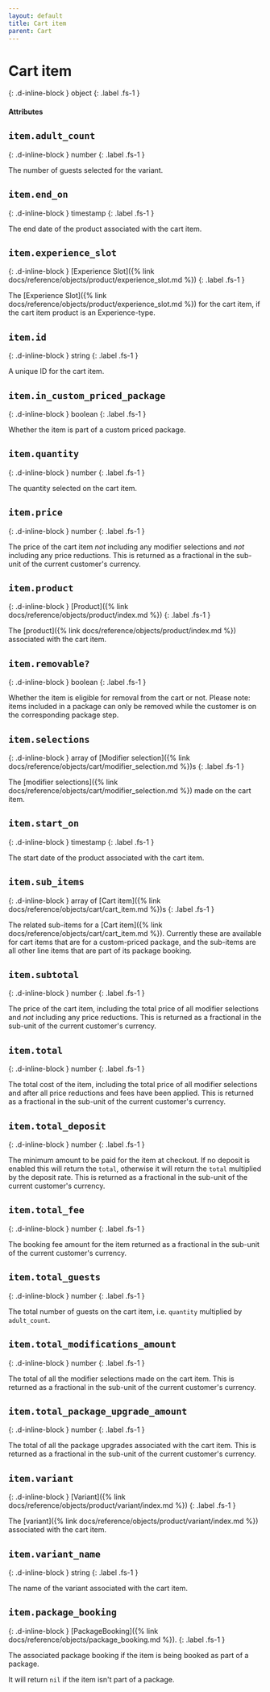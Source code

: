 ```yaml
---
layout: default
title: Cart item
parent: Cart
---
```


# Cart item
{: .d-inline-block }
object
{: .label .fs-1 }

#### Attributes

## `item.adult_count`
{: .d-inline-block }
number
{: .label .fs-1 }

The number of guests selected for the variant.

## `item.end_on`
{: .d-inline-block }
timestamp
{: .label .fs-1 }

The end date of the product associated with the cart item.

## `item.experience_slot`
{: .d-inline-block }
[Experience Slot]({% link docs/reference/objects/product/experience_slot.md %})
{: .label .fs-1 }

The [Experience Slot]({% link docs/reference/objects/product/experience_slot.md
%}) for the cart item, if the cart item product is an Experience-type.

## `item.id`
{: .d-inline-block }
string
{: .label .fs-1 }

A unique ID for the cart item.

## `item.in_custom_priced_package`
{: .d-inline-block }
boolean
{: .label .fs-1 }

Whether the item is part of a custom priced package.

## `item.quantity`
{: .d-inline-block }
number
{: .label .fs-1 }

The quantity selected on the cart item.

## `item.price`
{: .d-inline-block }
number
{: .label .fs-1 }

The price of the cart item _not_ including any modifier selections and _not_ including any price reductions. This is returned as a fractional in the sub-unit of the current customer's currency.

## `item.product`
{: .d-inline-block }
[Product]({% link docs/reference/objects/product/index.md %})
{: .label .fs-1 }

The [product]({% link docs/reference/objects/product/index.md %}) associated with the cart item.

## `item.removable?`
{: .d-inline-block }
boolean
{: .label .fs-1 }

Whether the item is eligible for removal from the cart or not. Please note: items included in a package can only be removed while the customer is on the corresponding package step.

## `item.selections`
{: .d-inline-block }
array of [Modifier selection]({% link docs/reference/objects/cart/modifier_selection.md %})s
{: .label .fs-1 }

The [modifier selections]({% link docs/reference/objects/cart/modifier_selection.md %}) made on the cart item.

## `item.start_on`
{: .d-inline-block }
timestamp
{: .label .fs-1 }

The start date of the product associated with the cart item.

## `item.sub_items`
{: .d-inline-block }
array of [Cart item]({% link docs/reference/objects/cart/cart_item.md %})s
{: .label .fs-1 }

The related sub-items for a [Cart item]({% link docs/reference/objects/cart/cart_item.md %}). Currently these are available for cart items that are for a custom-priced package, and the sub-items are all other line items that are part of its package booking.

## `item.subtotal`
{: .d-inline-block }
number
{: .label .fs-1 }

The price of the cart item, including the total price of all modifier selections and _not_ including any price reductions. This is returned as a fractional in the sub-unit of the current customer's currency.

## `item.total`
{: .d-inline-block }
number
{: .label .fs-1 }

The total cost of the item, including the total price of all modifier selections and after all price reductions and fees have been applied. This is returned as a fractional in the sub-unit of the current customer's currency.

## `item.total_deposit`
{: .d-inline-block }
number
{: .label .fs-1 }

The minimum amount to be paid for the item at checkout. If no deposit is enabled this will return the `total`, otherwise it will return the `total` multiplied by the deposit rate. This is returned as a fractional in the sub-unit of the current customer's currency.

## `item.total_fee`
{: .d-inline-block }
number
{: .label .fs-1 }

The booking fee amount for the item returned as a fractional in the sub-unit of the current customer's currency.

## `item.total_guests`
{: .d-inline-block }
number
{: .label .fs-1 }

The total number of guests on the cart item, i.e. `quantity` multiplied by `adult_count`.

## `item.total_modifications_amount`
{: .d-inline-block }
number
{: .label .fs-1 }

The total of all the modifier selections made on the cart item. This is returned as a fractional in the sub-unit of the current customer's currency.

## `item.total_package_upgrade_amount`
{: .d-inline-block }
number
{: .label .fs-1 }

The total of all the package upgrades associated with the cart item. This is returned as a fractional in the sub-unit of the current customer's currency.

## `item.variant`
{: .d-inline-block }
[Variant]({% link docs/reference/objects/product/variant/index.md %})
{: .label .fs-1 }

The [variant]({% link docs/reference/objects/product/variant/index.md %}) associated with the cart item.

## `item.variant_name`
{: .d-inline-block }
string
{: .label .fs-1 }

The name of the variant associated with the cart item.

## `item.package_booking`
{: .d-inline-block }
[PackageBooking]({% link docs/reference/objects/package_booking.md %}).
{: .label .fs-1 }

The associated package booking if the item is being booked as part of a package.

It will return `nil` if the item isn't part of a package.
